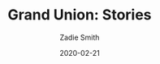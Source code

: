 ---
title: "Grand Union: Stories"
author: "Zadie Smith"
isbn: "0525558993"
isbn13: "9780525558996"
rating: "3"
publisher: "Penguin Press"
pages: "246"
publishYear: "2019"
read: "2020"
goodreads_id: "43608928"
language: "en"
date: "2020-02-21"
---